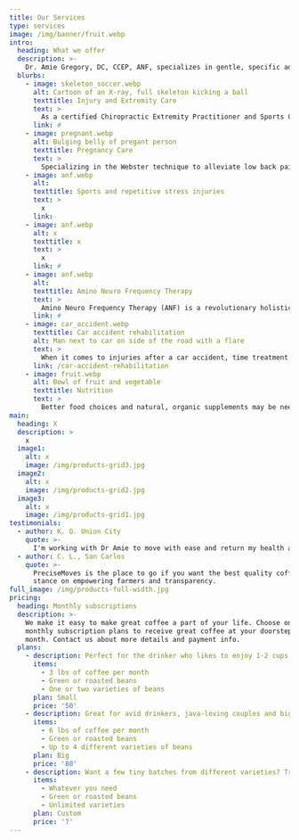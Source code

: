 ```yaml
---
title: Our Services
type: services
image: /img/banner/fruit.webp
intro:
  heading: What we offer
  description: >-
    Dr. Amie Gregory, DC, CCEP, ANF, specializes in gentle, specific adjusting ("spinal manipulation. Dr. Gregory offers varied services because not every service works for everyone!  All of her methods are safe, comfortable and highly effective.
  blurbs:
    - image: skeleton_soccer.webp
      alt: Cartoon of an X-ray, full skeleton kicking a ball
      texttitle: Injury and Extremity Care
      text: >
        As a certified Chiropractic Extremity Practitioner and Sports Chiropractor, Dr. Gregory works on every moving part, from the spine to your shoulders, knees, and toes, making sure your whole body is balanced and working together harmoniously as a unit.
      link: #
    - image: pregnant.webp
      alt: Bulging belly of pregant person
      texttitle: Pregnancy Care
      text: >
        Specializing in the Webster technique to alleviate low back pain, ease comfort during pregnancy and delivery, and even help turn breech babies to the normal position (even twins!).
    - image: anf.webp
      alt: 
      texttitle: Sports and repetitive stress injuries
      text: >
        x
      link: 
    - image: anf.webp
      alt: x
      texttitle: x
      text: >
        x
      link: #
    - image: anf.webp
      alt: 
      texttitle: Amino Neuro Frequency Therapy
      text: >
        Amino Neuro Frequency Therapy (ANF) is a revolutionary holistic approach to pain, inflammation and dis-ease in the body following nerve paths and systems to find the root cause of a problem and activate the body’s defense system to help with healing.
      link: #
    - image: car_accident.webp
      texttitle: Car accident rehabilitation
      alt: Man next to car on side of the road with a flare
      text: >
        When it comes to injuries after a car accident, time treatment is of the essence. Permanent damage can occur and scar tissue can develop very quickly; in as little as 48 hours. You may not feel the symptoms right away, especially with the shock of the accident. Get the benefits of early chiropractic care after a car accident rather than wait until you experience severe pain!
      link: /car-accident-rehabilitation
    - image: fruit.webp
      alt: Bowl of fruit and vegetable
      texttitle: Nutrition
      text: >
        Better food choices and natural, organic supplements may be needed for better overall health. We provide Nutritional Response Testing℠ for existing patients, once we have gotten your structure and movement back to the way it should be.
main:
  heading: X
  description: >
    x
  image1:
    alt: x
    image: /img/products-grid3.jpg
  image2:
    alt: x
    image: /img/products-grid2.jpg
  image3:
    alt: x
    image: /img/products-grid1.jpg
testimonials:
  - author: K. G. Union City
    quote: >-
      I'm working with Dr Amie to move with ease and return my health and body to optimum performance. I'm pleasantly pleased with innovative approach to health. I've recently begun the ANF process and love how my body responds to being energized.Highly recommend!!!
  - author: C. L., San Carlos
    quote: >-
      PreciseMoves is the place to go if you want the best quality coffee. I love their
      stance on empowering farmers and transparency.
full_image: /img/products-full-width.jpg
pricing:
  heading: Monthly subscriptions
  description: >-
    We make it easy to make great coffee a part of your life. Choose one of our
    monthly subscription plans to receive great coffee at your doorstep each
    month. Contact us about more details and payment info.
  plans:
    - description: Perfect for the drinker who likes to enjoy 1-2 cups per day.
      items:
        - 3 lbs of coffee per month
        - Green or roasted beans
        - One or two varieties of beans
      plan: Small
      price: '50'
    - description: Great for avid drinkers, java-loving couples and bigger crowds
      items:
        - 6 lbs of coffee per month
        - Green or roasted beans
        - Up to 4 different varieties of beans
      plan: Big
      price: '80'
    - description: Want a few tiny batches from different varieties? Try our custom plan
      items:
        - Whatever you need
        - Green or roasted beans
        - Unlimited varieties
      plan: Custom
      price: '?'
---
```



